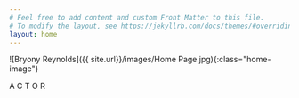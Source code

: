 ```yaml
---
# Feel free to add content and custom Front Matter to this file.
# To modify the layout, see https://jekyllrb.com/docs/themes/#overriding-theme-defaults
layout: home
---
```

![Bryony Reynolds]({{ site.url}}/images/Home Page.jpg){:class="home-image"}

<div class="home-image-text">
    <span>A</span>
    <span>C</span>
    <span>T</span>
    <span>O</span>
    <span>R</span>
</div>